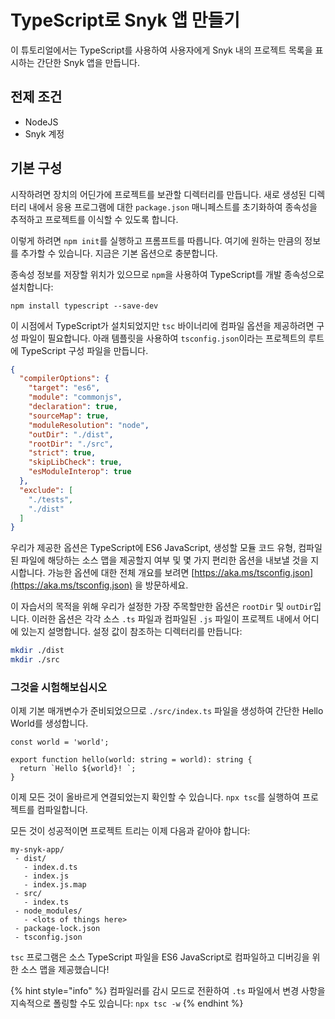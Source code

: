 # TypeScript로 Snyk 앱 만들기

이 튜토리얼에서는 TypeScript를 사용하여 사용자에게 Snyk 내의 프로젝트 목록을 표시하는 간단한 Snyk 앱을 만듭니다.

## 전제 조건

* NodeJS
* Snyk 계정

## 기본 구성

시작하려면 장치의 어딘가에 프로젝트를 보관할 디렉터리를 만듭니다. 새로 생성된 디렉터리 내에서 응용 프로그램에 대한 `package.json` 매니페스트를 초기화하여 종속성을 추적하고 프로젝트를 이식할 수 있도록 합니다.

이렇게 하려면 `npm init`를 실행하고 프롬프트를 따릅니다. 여기에 원하는 만큼의 정보를 추가할 수 있습니다. 지금은 기본 옵션으로 충분합니다.

종속성 정보를 저장할 위치가 있으므로 `npm`을 사용하여 TypeScript를 개발 종속성으로 설치합니다:

```
npm install typescript --save-dev
```

이 시점에서 TypeScript가 설치되었지만 `tsc` 바이너리에 컴파일 옵션을 제공하려면 구성 파일이 필요합니다. 아래 템플릿을 사용하여 `tsconfig.json`이라는 프로젝트의 루트에 TypeScript 구성 파일을 만듭니다.

```json
{
  "compilerOptions": {
    "target": "es6",
    "module": "commonjs",
    "declaration": true,
    "sourceMap": true,
    "moduleResolution": "node",
    "outDir": "./dist",
    "rootDir": "./src",
    "strict": true,
    "skipLibCheck": true,
    "esModuleInterop": true
  },
  "exclude": [
    "./tests",
    "./dist"
  ]
}
```

우리가 제공한 옵션은 TypeScript에 ES6 JavaScript, 생성할 모듈 코드 유형, 컴파일된 파일에 해당하는 소스 맵을 제공할지 여부 및 몇 가지 편리한 옵션을 내보낼 것을 지시합니다. 가능한 옵션에 대한 전체 개요를 보려면 [https://aka.ms/tsconfig.json](https://aka.ms/tsconfig.json) 을 방문하세요.

이 자습서의 목적을 위해 우리가 설정한 가장 주목할만한 옵션은 `rootDir` 및 `outDir`입니다. 이러한 옵션은 각각 소스 `.ts` 파일과 컴파일된 `.js` 파일이 프로젝트 내에서 어디에 있는지 설명합니다. 설정 값이 참조하는 디렉터리를 만듭니다:

```bash
mkdir ./dist
mkdir ./src
```

### 그것을 시험해보십시오

이제 기본 매개변수가 준비되었으므로 `./src/index.ts` 파일을 생성하여 간단한 Hello World를 생성합니다.

```
const world = 'world';

export function hello(world: string = world): string {
  return `Hello ${world}! `;
}
```

이제 모든 것이 올바르게 연결되었는지 확인할 수 있습니다. `npx tsc`를 실행하여 프로젝트를 컴파일합니다.

모든 것이 성공적이면 프로젝트 트리는 이제 다음과 같아야 합니다:

```
my-snyk-app/
 - dist/
   - index.d.ts
   - index.js
   - index.js.map
 - src/
   - index.ts
 - node_modules/
   - <lots of things here>
 - package-lock.json
 - tsconfig.json
```

`tsc` 프로그램은 소스 TypeScript 파일을 ES6 JavaScript로 컴파일하고 디버깅을 위한 소스 맵을 제공했습니다!

{% hint style="info" %}
컴파일러를 감시 모드로 전환하여 `.ts` 파일에서 변경 사항을 지속적으로 폴링할 수도 있습니다: `npx tsc -w`
{% endhint %}
